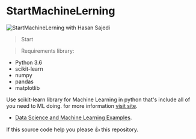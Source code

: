 # StartMachineLerning

![StartMachineLerning with Hasan Sajedi](https://data-science-blog.com/wp-content/uploads/2017/06/machine-learning-header.png)


>Start

>Requirements library:
- Python 3.6
- scikit-learn
- numpy
- pandas
- matplotlib

Use scikit-learn library for Machine Learning in python that's include all of you need to ML doing. for more information [visit site](http://scikit-learn.org/stable/).

- [Data Science and Machine Learning Examples](https://github.com/hasansajedi/StartMachineLerning/tree/master/Python%20For%20DataScience).



If this source code help you please :+1: this repository.
